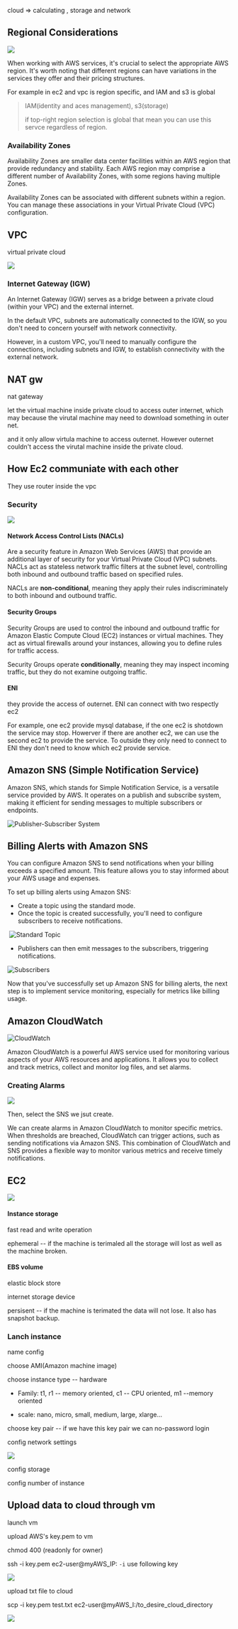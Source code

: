 cloud => calculating , storage and network

## Regional Considerations

![](./images/region.png)

When working with AWS services, it's crucial to select the appropriate AWS region. It's worth noting that different regions can have variations in the services they offer and their pricing structures.

For example in ec2 and vpc is region specific, and IAM and s3 is global

>IAM(identity and aces management), s3(storage) 
>
>if top-right region selection is global that mean you can use this servce regardless of region.



### Availability Zones 

Availability Zones are smaller data center facilities within an AWS region that provide redundancy and stability. Each AWS region may comprise a different number of Availability Zones, with some regions having multiple Zones.

Availability Zones can be associated with different subnets within a region. You can manage these associations in your Virtual Private Cloud (VPC) configuration.



## VPC

virtual private cloud

![](./images/vpc.png)

### Internet Gateway (IGW)

An Internet Gateway (IGW) serves as a bridge between a private cloud (within your VPC) and the external internet.

In the default VPC, subnets are automatically connected to the IGW, so you don't need to concern yourself with network connectivity.

However, in a custom VPC, you'll need to manually configure the connections, including subnets and IGW, to establish connectivity with the external network.

## NAT gw

nat gateway

let the virtual machine inside private cloud to access outer internet, which may because the virutal machine may need to download something in outer net.

and it only allow virtula machine to access outernet. However outernet couldn't access the virutal machine inside the private cloud.

## How Ec2 communiate with each other

They use router inside the vpc

### Security

![](/images/security.png)

#### Network Access Control Lists (NACLs)

Are a security feature in Amazon Web Services (AWS) that provide an additional layer of security for your Virtual Private Cloud (VPC) subnets. NACLs act as stateless network traffic filters at the subnet level, controlling both inbound and outbound traffic based on specified rules.



NACLs are **non-conditional**, meaning they apply their rules indiscriminately to both inbound and outbound traffic.

#### Security Groups

Security Groups are used to control the inbound and outbound traffic for Amazon Elastic Compute Cloud (EC2) instances or virtual machines. They act as virtual firewalls around your instances, allowing you to define rules for traffic access.



Security Groups operate **conditionally**, meaning they may inspect incoming traffic, but they do not examine outgoing traffic.

#### ENI

they provide the access of outernet. ENI can connect with two respectly ec2

For example, one ec2 provide mysql database, if the one ec2 is shotdown the service may stop. Howerver if there are another ec2, we can use the second ec2 to provide the service. To outside they only need to connect to ENI they don't need to know which ec2 provide service.



## Amazon SNS (Simple Notification Service)

Amazon SNS, which stands for Simple Notification Service, is a versatile service provided by AWS. It operates on a publish and subscribe system, making it efficient for sending messages to multiple subscribers or endpoints.

![Publisher-Subscriber System](images/publisher_subscriber.png)

## Billing Alerts with Amazon SNS

You can configure Amazon SNS to send notifications when your billing exceeds a specified amount. This feature allows you to stay informed about your AWS usage and expenses.

To set up billing alerts using Amazon SNS:

* Create a topic using the standard mode.
* Once the topic is created successfully, you'll need to configure subscribers to receive notifications.

​		![Standard Topic](images/subscriber.png)

* Publishers can then emit messages to the subscribers, triggering notifications.

![Subscribers](images/emit_message.png)

Now that you've successfully set up Amazon SNS for billing alerts, the next step is to implement service monitoring, especially for metrics like billing usage.

## Amazon CloudWatch

![CloudWatch](images/cloud_watch.png)

Amazon CloudWatch is a powerful AWS service used for monitoring various aspects of your AWS resources and applications. It allows you to collect and track metrics, collect and monitor log files, and set alarms.

### Creating Alarms

![	](images/bill_alarm.png)

Then, select the SNS we jsut create.



We can create alarms in Amazon CloudWatch to monitor specific metrics. When thresholds are breached, CloudWatch can trigger actions, such as sending notifications via Amazon SNS. This combination of CloudWatch and SNS provides a flexible way to monitor various metrics and receive timely notifications.



## EC2



![](./images/ec2.png)

#### Instance storage

fast read and write operation

ephemeral -- if the machine is terimaled all the storage will lost as well as the machine broken.

#### EBS volume

elastic block store

internet storage device

persisent --  if the machine is terimated the data will not lose. It also has snapshot backup.

### Lanch instance

name config

choose AMI(Amazon machine image)

choose instance type -- hardware  

* Family: t1, r1 -- memory oriented, c1 -- CPU oriented, m1 --memory oriented

* scale: nano, micro, small, medium, large, xlarge...

choose key pair --  if we have this key pair we can no-password login 

config network settings

![](/images/sg.png)

config storage

config number of instance



## Upload data to cloud through vm

launch vm

upload AWS's key.pem to vm

chmod 400 (readonly for owner)

ssh -i key.pem ec2-user@myAWS_IP: `-i` use following key

![](/images/ssh_cloud.png)

upload txt file to cloud

scp -i key.pem test.txt ec2-user@myAWS_I:/to_desire_cloud_directory

![](images/ssh_upload_cloud.png)
